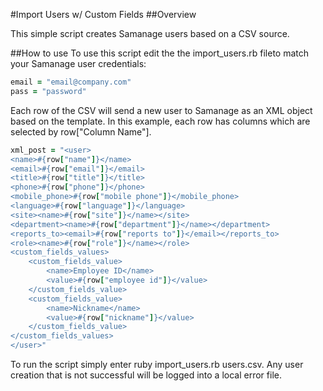 #Import Users w/ Custom Fields
##Overview

This simple script creates Samanage users based on a CSV source.

##How to use
To use this script edit the the import_users.rb fileto match your Samanage user credentials:

```ruby
email = "email@company.com"
pass = "password"
```

Each row of the CSV will send a new user to Samanage as an XML object based on the template. In this example, each row has columns which are selected by row["Column Name"].

```ruby
xml_post = "<user>
<name>#{row["name"]}</name>
<email>#{row["email"]}</email>
<title>#{row["title"]}</title>
<phone>#{row["phone"]}</phone>
<mobile_phone>#{row["mobile phone"]}</mobile_phone>
<language>#{row["language"]}</language>
<site><name>#{row["site"]}</name></site>
<department><name>#{row["department"]}</name></department>
<reports_to><email>#{row["reports to"]}</email></reports_to>
<role><name>#{row["role"]}</name></role>
<custom_fields_values>
	<custom_fields_value>
		<name>Employee ID</name>
		<value>#{row["employee id"]}</value>
	</custom_fields_value>
	<custom_fields_value>
		<name>Nickname</name>
		<value>#{row["nickname"]}</value>
	</custom_fields_value>
</custom_fields_values>
</user>"
```

To run the script simply enter ruby import_users.rb users.csv. Any user creation that is not successful will be logged into a local error file.
